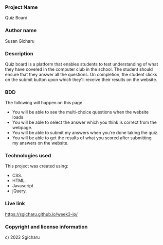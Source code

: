 ### Project Name
Quiz Board

### Author name
Susan Gicharu

### Description
Quiz board is a platform that enables students to test understanding of what they have covered in the computer club in the school. The student should ensure that they answer all the questions. On completion, the student clicks on the submit button upon which they'll receive their results on the website.

### BDD
The following will happen on this page
- You will be able to see the multi-choice questions when the website loads
- You will be able to select the answer which you think is correct from the webpage.
- You will be able to submit my answers when you're done taking the quiz.
- You will be able to get the results of what you scored after submitting my answers on the website.

### Technologies used
This project was created using:

- CSS.
- HTML.
- Javascript.
- jQuery.

### Live link
https://sgicharu.github.io/week3-ip/

### Copyright and license information
c) 2022 Sgicharu